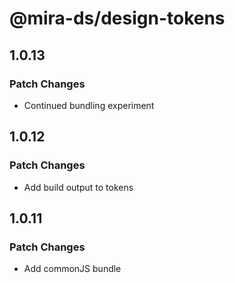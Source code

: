 # @mira-ds/design-tokens

## 1.0.13

### Patch Changes

- Continued bundling experiment

## 1.0.12

### Patch Changes

- Add build output to tokens

## 1.0.11

### Patch Changes

- Add commonJS bundle

